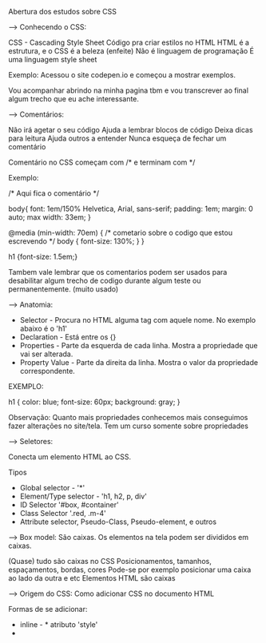 

<!--Discover > Guia Estelar de CSS > Abertura (12-05-22)
**inicio**-->

Abertura dos estudos sobre CSS 

--> Conhecendo o CSS:

CSS - Cascading Style Sheet 
Código pra criar estilos no HTML 
HTML é a estrutura, e o CSS é a beleza (enfeite)
Não é linguagem de programação
É uma linguagem style sheet

Exemplo: 
Acessou o site codepen.io e começou a mostrar exemplos. 

Vou acompanhar abrindo na minha pagina tbm e vou transcrever ao final 
algum trecho que eu ache interessante.

--> Comentários:

Não irá agetar o seu código 
Ajuda a lembrar blocos de código 
Deixa dicas para leitura
Ajuda outros a entender
Nunca esqueça de fechar um comentário

Comentário no CSS começam com /* e terminam com */

Exemplo:

/* Aqui fica o comentário */

body{
  font: 1em/150% Helvetica, Arial, sans-serif;
  padding: 1em;
  margin: 0 auto;
  max width: 33em;
}

@media (min-width: 70em) {
/* cometario sobre o codigo que estou escrevendo */
  body {
    font-size: 130%;
  }
}

h1 {font-size: 1.5em;}


Tambem vale lembrar que os comentarios podem ser usados para desabilitar algum trecho de codigo 
durante algum teste ou permanentemente. (muito usado)


--> Anatomia:

- Selector - Procura no HTML alguma tag com aquele nome. No exemplo abaixo é o 'h1'
- Declaration - Está entre os {}
- Properties - Parte da esquerda de cada linha. Mostra a propriedade que vai ser alterada.
- Property Value - Parte da direita da linha. Mostra o valor da propriedade correspondente.

EXEMPLO:

h1 {
  color: blue;
  font-size: 60px;
  background: gray;
}

Observação: Quanto mais propriedades conhecemos mais conseguimos fazer alterações no site/tela.
Tem um curso somente sobre propriedades 


--> Seletores: 

Conecta um elemento HTML ao CSS.

Tipos

- Global selector - '*'
- Element/Type selector - 'h1, h2, p, div'
- ID Selector '#box, #container'
- Class Selector '.red, .m-4'
- Attribute selector, Pseudo-Class, Pseudo-element, e outros



--> Box model: 
São caixas. Os elementos na tela podem ser divididos em caixas. 

(Quase) tudo são caixas no CSS
Posicionamentos, tamanhos, espaçamentos, bordas, cores
Pode-se por exemplo posicionar uma caixa ao lado da outra e etc
Elementos HTML são caixas

--> Origem do CSS:
Como adicionar CSS no documento HTML 

Formas de se adicionar:
- inline -  * atributo 'style'
- <style> -  * tag html que irá conter o css
- <link> -  * arquivo css externo
- @import -  * arquivo css externo

Uma das melhores praticas do mercado é através do link.
Isto porque fica muito mais organizado.

Mostrou a possibilidade de utilizar o @import. 
Acessou o site "fonts.google.com", achou uma fonte que gostou e foi na parte de embed.
Lá estava o código para importar

A ideia que ele sugeriu foi de 

Pegou através do "font-family: 'Ranchers', 'cursive;"

Disse que deve-se dar preferência ao uso do <link>


--> A Cascata (Cascading): 

É a escolha do browser de qual regra aplicar, caso haja muitas regras para o mesmo elemento.
*Seu estilo é lido de cima para baixo. 
É levado em consideração 3 fatores
  - Origem do estilo
  - Especificidade
  - Importância

  

--> Especificidade:
--> Regra importante:
--> At rules:
--> Shorthand:
--> Funçoes:
--> Devtools:
--> Cuidados com a escrita:
--> Vendor prefixes:





<!--**FIM** 12-05-22->






